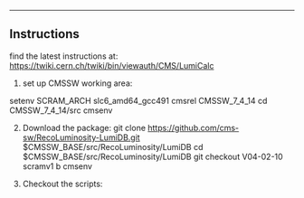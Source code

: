 ------------
Instructions
------------
find the latest instructions at: https://twiki.cern.ch/twiki/bin/viewauth/CMS/LumiCalc

1) set up CMSSW working area:

setenv SCRAM_ARCH slc6_amd64_gcc491
cmsrel CMSSW_7_4_14
cd CMSSW_7_4_14/src
cmsenv

2) Download the package:
git clone https://github.com/cms-sw/RecoLuminosity-LumiDB.git $CMSSW_BASE/src/RecoLuminosity/LumiDB
cd $CMSSW_BASE/src/RecoLuminosity/LumiDB
git checkout V04-02-10
scramv1 b
cmsenv

3) Checkout the scripts:


